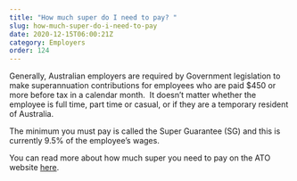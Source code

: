 ```yaml
---
title: "How much super do I need to pay? "
slug: how-much-super-do-i-need-to-pay
date: 2020-12-15T06:00:21Z
category: Employers
order: 124
---
```


Generally, Australian employers are required by Government legislation to make superannuation contributions for employees who are paid $450 or more before tax in a calendar month.  It doesn’t matter whether the employee is full time, part time or casual, or if they are a temporary resident of Australia.

The minimum you must pay is called the Super Guarantee (SG) and this is currently 9.5% of the employee’s wages. 

You can read more about how much super you need to pay on the ATO website [here](https://www.ato.gov.au/business/super-for-employers/how-much-to-pay/).

